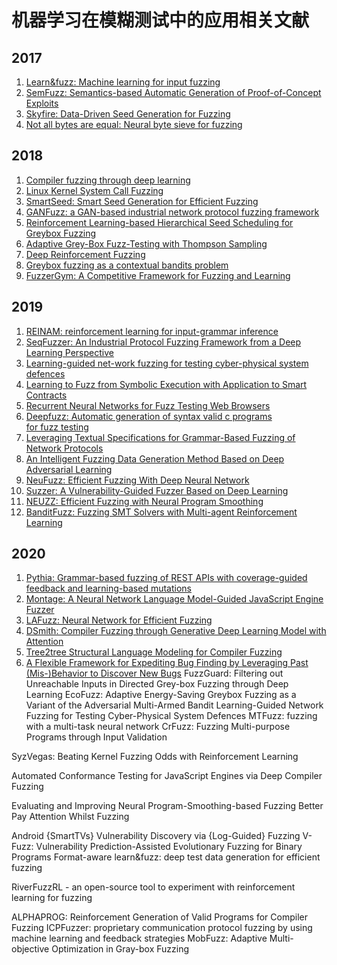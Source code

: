 # 机器学习在模糊测试中的应用相关文献

## 2017
1. [Learn&fuzz: Machine learning for input fuzzing](https://arxiv.org/abs/1701.07232)
2. [SemFuzz: Semantics-based Automatic Generation of Proof-of-Concept Exploits](https://acmccs.github.io/papers/p2139-youA.pdf)
3. [Skyfire: Data-Driven Seed Generation for Fuzzing](https://www.ieee-security.org/TC/SP2017/papers/42.pdf)
4. [Not all bytes are equal: Neural byte sieve for fuzzing](https://arxiv.org/abs/1711.04596)

## 2018
1. [Compiler fuzzing through deep learning](https://homepages.inf.ed.ac.uk/hleather/publications/2018_deepfuzzing_issta.pdf)
2. [Linux Kernel System Call Fuzzing](https://is.muni.cz/th/r82kv/final_thesis.pdf)
3. [SmartSeed: Smart Seed Generation for Efficient Fuzzing](https://arxiv.org/abs/1807.02606)
4. [GANFuzz: a GAN-based industrial network protocol fuzzing framework](https://dl.acm.org/doi/pdf/10.1145/3203217.3203241)
5. [Reinforcement Learning-based Hierarchical Seed Scheduling for Greybox Fuzzing](https://www.cs.ucr.edu/~csong/ndss21-afl-hier.pdf)
6. [Adaptive Grey-Box Fuzz-Testing with Thompson Sampling](https://arxiv.org/abs/1808.08256)
7. [Deep Reinforcement Fuzzing](https://arxiv.org/abs/1801.04589)
8. [Greybox fuzzing as a contextual bandits problem](https://arxiv.org/abs/1806.03806)
9. [FuzzerGym: A Competitive Framework for Fuzzing and Learning](https://arxiv.org/abs/1807.07490)

## 2019
1. [REINAM: reinforcement learning for input-grammar inference](https://taoxie.cs.illinois.edu/publications/esecfse19-reinam.pdf)
2. [SeqFuzzer: An Industrial Protocol Fuzzing Framework from a Deep Learning Perspective](https://wcventure.github.io/FuzzingPaper/Paper/ICST19_SeqFuzzer.pdf)
3. [Learning-guided net-work fuzzing for testing cyber-physical system defences](https://arxiv.org/abs/1909.05410)
4. [Learning to Fuzz from Symbolic Execution with Application to Smart Contracts](https://files.sri.inf.ethz.ch/website/papers/ccs19-ilf.pdf)
5. [Recurrent Neural Networks for Fuzz Testing Web Browsers](https://arxiv.org/abs/1812.04852)
6. [Deepfuzz: Automatic generation of syntax valid c programs for fuzz testing](https://faculty.ist.psu.edu/wu/papers/DeepFuzz.pdf)
7. [Leveraging Textual Specifications for Grammar-Based Fuzzing of Network Protocols](https://arxiv.org/abs/1810.04755)
8. [An Intelligent Fuzzing Data Generation Method Based on Deep Adversarial Learning](https://ieeexplore.ieee.org/ielx7/6287639/8600701/08691434.pdf)
9. [NeuFuzz: Efficient Fuzzing With Deep Neural Network](https://wcventure.github.io/FuzzingPaper/Paper/Access19_NeuFuzz%20.pdf)
10. [Suzzer: A Vulnerability-Guided Fuzzer Based on Deep Learning](https://link.springer.com/chapter/10.1007/978-3-030-42921-8_8)
11. [NEUZZ: Efficient Fuzzing with Neural Program Smoothing](https://arxiv.org/abs/1807.05620)
12. [BanditFuzz: Fuzzing SMT Solvers with Multi-agent Reinforcement Learning](https://uwspace.uwaterloo.ca/bitstream/handle/10012/15753/BFuzz_CAV__Copy_.pdf?sequence=1&isAllowed=y)

## 2020
1. [Pythia: Grammar-based fuzzing of REST APIs with coverage-guided feedback and learning-based mutations](https://arxiv.org/pdf/2005.11498)
2. [Montage: A Neural Network Language Model-Guided JavaScript Engine Fuzzer](https://www.usenix.org/conference/usenixsecurity20/presentation/lee-suyoung)
3. [LAFuzz: Neural Network for Efficient Fuzzing](https://ieeexplore.ieee.org/document/9288180)
4. [DSmith: Compiler Fuzzing through Generative Deep Learning Model with Attention](https://ieeexplore.ieee.org/document/9206911)
5. [Tree2tree Structural Language Modeling for Compiler Fuzzing](https://link.springer.com/chapter/10.1007/978-3-030-60245-1_38)
6. [A Flexible Framework for Expediting Bug Finding by Leveraging Past (Mis-)Behavior to Discover New Bugs](https://www3.cs.stonybrook.edu/~mikepo/papers/omnifuzz.acsac20.pdf)
FuzzGuard: Filtering out Unreachable Inputs in Directed Grey-box Fuzzing through Deep Learning
EcoFuzz: Adaptive Energy-Saving Greybox Fuzzing as a Variant of the Adversarial Multi-Armed Bandit
Learning-Guided Network Fuzzing for Testing Cyber-Physical System Defences
MTFuzz: fuzzing with a multi-task neural network
CrFuzz: Fuzzing Multi-purpose Programs through Input Validation

SyzVegas: Beating Kernel Fuzzing Odds with Reinforcement Learning

Automated Conformance Testing for JavaScript Engines via Deep Compiler Fuzzing

Evaluating and Improving Neural Program-Smoothing-based Fuzzing
Better Pay Attention Whilst Fuzzing

Android {SmartTVs} Vulnerability Discovery via {Log-Guided} Fuzzing
V-Fuzz: Vulnerability Prediction-Assisted Evolutionary Fuzzing for Binary Programs
Format-aware learn&fuzz: deep test data generation for efficient fuzzing


RiverFuzzRL - an open-source tool to experiment with reinforcement learning for fuzzing

ALPHAPROG: Reinforcement Generation of Valid Programs for Compiler Fuzzing
ICPFuzzer: proprietary communication protocol fuzzing by using machine learning and feedback strategies
MobFuzz: Adaptive Multi-objective Optimization in Gray-box Fuzzing

